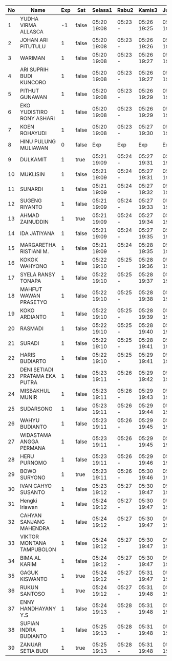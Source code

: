 | No | Name | Exp | Sat | Selasa1 | Rabu2 | Kamis3 | Jumat4 | Sabtu5 | Senin7 | Selasa8 | Rabu9 | Kamis10 | Jumat11 |
|-----|-----|-----|-----|-----|-----|-----|-----|-----|-----|-----|-----|-----|-----|
| 1 | YUDHA VIRMA ALLASCA | -1 | false | 05:20 19:08 | 05:23 - | 05:26 19:25 | 05:24 19:12 | -- | 05:06 19:25 | 05:25 19:12 | 05:27 19:18 | 05:20 19:14 | 05:00 - |
| 2 | JOHAN ARI PITUTULU | 1 | false | 05:20 19:08 | 05:23 - | 05:26 19:26 | 05:24 19:12 | -- | 05:06 19:25 | 05:25 19:12 | 05:27 19:18 | 05:20 19:14 | 05:00 - |
| 3 | WARIMAN | 1 | false | 05:20 19:08 | 05:23 - | 05:26 19:27 | 05:24 19:12 | -- | 05:06 19:25 | 05:25 19:12 | 05:27 19:18 | 05:20 19:14 | 05:00 - |
| 4 | ARI SUPRIH BUDI KUNCORO | 1 | false | 05:20 19:08 | 05:23 - | 05:26 19:27 | 05:24 19:12 | -- | 05:06 19:25 | 05:25 19:12 | 05:27 19:18 | 05:20 19:14 | 05:00 - |
| 5 | PITHUT GUNAWAN | 1 | false | 05:20 19:08 | 05:23 - | 05:26 19:29 | 05:24 19:12 | -- | 05:06 19:25 | 05:25 19:12 | 05:27 19:18 | 05:20 19:14 | 05:00 - |
| 6 | EKO YUDISTIRO RONY ASHARI | 1 | false | 05:20 19:08 | 05:23 - | 05:26 19:29 | 05:24 19:12 | -- | 05:06 19:25 | 05:25 19:12 | 05:27 19:19 | 05:20 19:14 | 05:00 - |
| 7 | KOEN ROHAYUDI | 1 | false | 05:20 19:08 | 05:23 - | 05:27 19:30 | 05:25 19:12 | -- | 05:06 19:25 | 05:25 19:12 | 05:27 19:19 | 05:20 19:14 | 05:00 - |
| 8 | HINU PULUNG MULIAWAN | 0 | false | Exp | Exp | Exp | Exp | Exp | Exp | Exp | Exp | Exp | Exp |
| 9 | DULKAMIT | 1 | true | 05:21 19:09 | 05:24 - | 05:27 19:31 | 05:25 19:13 | 05:21 19:07 | 05:07 19:26 | 05:26 19:13 | 05:28 19:19 | 05:21 19:15 | 05:01 - |
| 10 | MUKLISIN | 1 | false | 05:21 19:09 | 05:24 - | 05:27 19:31 | 05:25 19:13 | -- | 05:07 19:26 | 05:26 19:13 | 05:28 19:19 | 05:21 19:15 | 05:01 - |
| 11 | SUNARDI | 1 | false | 05:21 19:09 | 05:24 - | 05:27 19:32 | 05:25 19:13 | -- | 05:07 19:26 | 05:26 19:13 | 05:28 19:19 | 05:21 19:15 | 05:01 - |
| 12 | SUGENG RIYANTO | 1 | false | 05:21 19:09 | 05:24 - | 05:27 19:33 | 05:25 19:13 | -- | 05:07 19:26 | 05:26 19:13 | 05:28 19:20 | 05:21 19:15 | 05:01 - |
| 13 | AHMAD ZAINUDDIN | 1 | true | 05:21 19:09 | 05:24 - | 05:27 19:34 | 05:25 19:13 | 05:21 19:07 | 05:07 19:26 | 05:26 19:13 | 05:28 19:20 | 05:21 19:15 | 05:01 - |
| 14 | IDA JATIYANA | 1 | false | 05:21 19:09 | 05:24 - | 05:27 19:35 | 05:26 19:13 | -- | 05:07 19:26 | 05:26 19:13 | 05:28 19:20 | 05:21 19:15 | 05:01 - |
| 15 | MARGARETHA RISTIANI M. | 1 | false | 05:21 19:09 | 05:24 - | 05:28 19:35 | 05:26 19:13 | -- | 05:07 19:26 | 05:26 19:13 | 05:28 19:20 | 05:21 19:16 | 05:01 - |
| 16 | KOKOK WAHYONO | 1 | false | 05:22 19:10 | 05:25 - | 05:28 19:36 | 05:26 19:14 | -- | 05:08 19:27 | 05:27 19:14 | 05:29 19:20 | 05:22 19:16 | 05:02 - |
| 17 | SYELA RANSY TONAPA | 1 | false | 05:22 19:10 | 05:25 - | 05:28 19:37 | 05:26 19:14 | -- | 05:08 19:27 | 05:27 19:14 | 05:29 19:20 | 05:22 19:16 | 05:02 - |
| 18 | MAHFUT WAWAN PRASETYO | 1 | false | 05:22 19:10 | 05:25 - | 05:28 19:38 | 05:26 19:14 | -- | 05:08 19:27 | 05:27 19:14 | 05:29 19:20 | 05:22 19:16 | 05:02 - |
| 19 | KOKO ARDIANTO | 1 | false | 05:22 19:10 | 05:25 - | 05:28 19:39 | 05:26 19:14 | -- | 05:08 19:27 | 05:27 19:14 | 05:29 19:21 | 05:22 19:16 | 05:02 - |
| 20 | RASMADI | 1 | false | 05:22 19:10 | 05:25 - | 05:28 19:40 | 05:27 19:14 | -- | 05:08 19:27 | 05:27 19:14 | 05:29 19:21 | 05:22 19:16 | 05:02 - |
| 21 | SURADI | 1 | false | 05:22 19:10 | 05:25 - | 05:28 19:41 | 05:27 19:15 | -- | 05:08 19:27 | 05:27 19:14 | 05:29 19:21 | 05:22 19:16 | 05:02 - |
| 22 | HARIS BUDIARTO | 1 | false | 05:22 19:10 | 05:25 - | 05:29 19:41 | 05:27 19:15 | -- | 05:08 19:28 | 05:27 19:14 | 05:29 19:21 | 05:22 19:17 | 05:02 - |
| 23 | DENI SETIADI PRATAMA EKA PUTRA | 1 | false | 05:23 19:11 | 05:26 - | 05:29 19:42 | 05:27 19:15 | -- | 05:09 19:28 | 05:28 19:15 | 05:30 19:21 | 05:23 19:17 | 05:03 - |
| 24 | MISBAKHUL MUNIR | 1 | false | 05:23 19:11 | 05:26 - | 05:29 19:43 | 05:27 19:15 | -- | 05:09 19:28 | 05:28 19:15 | 05:30 19:21 | 05:23 19:17 | 05:03 - |
| 25 | SUDARSONO | 1 | false | 05:23 19:11 | 05:26 - | 05:29 19:44 | 05:27 19:15 | -- | 05:09 19:28 | 05:28 19:15 | 05:30 19:22 | 05:23 19:17 | 05:03 - |
| 26 | WAHYU BUDIANTO | 1 | false | 05:23 19:11 | 05:26 - | 05:29 19:45 | 05:28 19:15 | -- | 05:09 19:28 | 05:28 19:15 | 05:30 19:22 | 05:23 19:17 | 05:03 - |
| 27 | WIDASTAMA ANGGA PERMANA | 1 | false | 05:23 19:11 | 05:26 - | 05:29 19:45 | 05:28 19:15 | -- | 05:09 19:29 | 05:28 19:15 | 05:30 19:22 | 05:23 19:17 | 05:03 - |
| 28 | HERU PURNOMO | 1 | false | 05:23 19:11 | 05:26 - | 05:29 19:46 | 05:28 19:16 | -- | 05:09 19:29 | 05:28 19:15 | 05:30 19:22 | 05:23 19:18 | 05:03 - |
| 29 | BOWO SURYONO | 1 | true | 05:23 19:11 | 05:26 - | 05:30 19:46 | 05:28 19:16 | 05:21 19:07 | 05:09 19:29 | 05:28 19:16 | 05:30 19:22 | 05:23 19:18 | 05:03 - |
| 30 | IVAN CAHYO SUSANTO | 1 | false | 05:23 19:12 | 05:27 - | 05:30 19:47 | 05:28 19:16 | -- | 05:10 19:29 | 05:29 19:16 | 05:31 19:22 | 05:23 19:18 | 05:04 - |
| 31 | Hengki Iriawan | 1 | false | 05:24 19:12 | 05:27 - | 05:30 19:47 | 05:29 19:16 | -- | 05:10 19:29 | 05:29 19:16 | 05:31 19:22 | 05:24 19:18 | 05:04 - |
| 32 | CAHYAN SANJANG MAHENDRA | 1 | false | 05:24 19:12 | 05:27 - | 05:30 19:47 | 05:29 19:16 | -- | 05:10 19:29 | 05:29 19:16 | 05:31 19:23 | 05:24 19:18 | 05:04 - |
| 33 | VIKTOR MONTANA TAMPUBOLON | 1 | false | 05:24 19:12 | 05:27 - | 05:30 19:47 | 05:29 19:16 | -- | 05:10 19:29 | 05:29 19:16 | 05:31 19:23 | 05:24 19:18 | 05:04 - |
| 34 | BIMA AL KARIM | 1 | false | 05:24 19:12 | 05:27 - | 05:30 19:47 | 05:29 19:17 | -- | 05:10 19:30 | 05:29 19:16 | 05:31 19:23 | 05:24 19:18 | 05:04 - |
| 35 | GAGUK KISWANTO | 1 | true | 05:24 19:12 | 05:27 - | 05:31 19:47 | 05:29 19:17 | 05:21 19:07 | 05:10 19:30 | 05:29 19:17 | 05:31 19:23 | 05:24 19:19 | 05:04 - |
| 36 | RUKUN SANTOSO | 1 | true | 05:24 19:12 | 05:27 - | 05:31 19:48 | 05:29 19:17 | 05:21 19:07 | 05:10 19:30 | 05:29 19:17 | 05:31 19:23 | 05:24 19:19 | 05:04 - |
| 37 | ENNY HANDHAYANY Y.S | 1 | false | 05:24 19:13 | 05:28 - | 05:31 19:48 | 05:29 19:17 | -- | 05:10 19:30 | 05:29 19:17 | 05:32 19:23 | 05:24 19:19 | 05:05 - |
| 38 | SUPIAN INDRA BUDIANTO | 1 | false | 05:25 19:13 | 05:28 - | 05:31 19:48 | 05:30 19:17 | -- | 05:11 19:30 | 05:30 19:17 | 05:32 19:23 | 05:25 19:19 | 05:05 - |
| 39 | ZANUAR SETIA BUDI | 1 | true | 05:25 19:13 | 05:28 - | 05:31 19:48 | 05:30 19:17 | 05:21 19:07 | 05:11 19:30 | 05:30 19:17 | 05:32 19:23 | 05:25 19:19 | 05:05 - |
